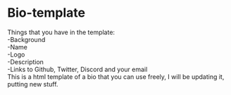 # Bio-template
Things that you have in the template:  
-Background  
-Name  
-Logo  
-Description  
-Links to Github, Twitter, Discord and your email  
This is a html template of a bio that you can use freely, I will be updating it, putting new stuff.
